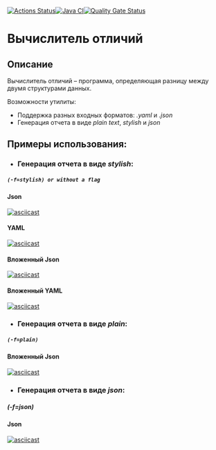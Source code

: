 [![Actions Status](https://github.com/pavelchervonenko/java-project-71/actions/workflows/hexlet-check.yml/badge.svg)](https://github.com/pavelchervonenko/java-project-71/actions)[![Java CI](https://github.com/pavelchervonenko/java-project-71/actions/workflows/main.yml/badge.svg)](https://github.com/pavelchervonenko/java-project-71/actions/workflows/main.yml)[![Quality Gate Status](https://sonarcloud.io/api/project_badges/measure?project=pavelchervonenko_java-project-71&metric=alert_status)](https://sonarcloud.io/summary/new_code?id=pavelchervonenko_java-project-71)

# **Вычислитель отличий**

## Описание
Вычислитель отличий – программа, определяющая разницу между двумя структурами данных.

Возможности утилиты:
- Поддержка разных входных форматов: *.yaml* и *.json*
- Генерация отчета в виде *plain text*, *stylish* и *json*

## Примеры использования:

- ### Генерация отчета в виде *stylish*: 
##### `(-f=stylish) or without a flag`

#### Json
[![asciicast](https://asciinema.org/a/A8yELSWxQzSR1RaAHVrPgEZyu.svg)](https://asciinema.org/a/A8yELSWxQzSR1RaAHVrPgEZyu)

#### YAML
[![asciicast](https://asciinema.org/a/6y06pQuqeIU9k5wv76mOSq556.svg)](https://asciinema.org/a/6y06pQuqeIU9k5wv76mOSq556)

#### Вложенный Json
[![asciicast](https://asciinema.org/a/VC320r5F4G9iGZlRBp5Z8A3PM.svg)](https://asciinema.org/a/VC320r5F4G9iGZlRBp5Z8A3PM)

#### Вложенный YAML
[![asciicast](https://asciinema.org/a/NmgarT5PukXRO5T8FnZEvU1m4.svg)](https://asciinema.org/a/NmgarT5PukXRO5T8FnZEvU1m4)

- ### Генерация отчета в виде *plain*: 
##### `(-f=plain)` 

#### Вложенный Json
[![asciicast](https://asciinema.org/a/toj2QVygYMoZqZQIjOleRJQ7h.svg)](https://asciinema.org/a/toj2QVygYMoZqZQIjOleRJQ7h)

- ### Генерация отчета в виде *json*:
##### (-f=json)

#### Json
[![asciicast](https://asciinema.org/a/rfp7gdtnjhradkNIbpkfDzFhp.svg)](https://asciinema.org/a/rfp7gdtnjhradkNIbpkfDzFhp)

